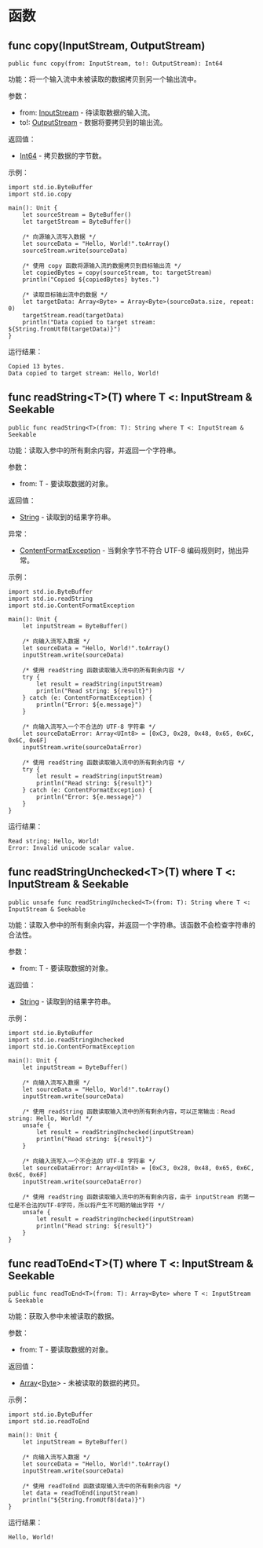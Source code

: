 # 函数

## func copy(InputStream, OutputStream)

```cangjie
public func copy(from: InputStream, to!: OutputStream): Int64
```

功能：将一个输入流中未被读取的数据拷贝到另一个输出流中。

参数：

- from: [InputStream](io_package_interfaces.md#interface-inputstream) - 待读取数据的输入流。
- to!: [OutputStream](io_package_interfaces.md#interface-outputstream) - 数据将要拷贝到的输出流。

返回值：

- [Int64](../../core/core_package_api/core_package_intrinsics.md#int64) - 拷贝数据的字节数。

示例：

<!-- verify -->
```cangjie
import std.io.ByteBuffer
import std.io.copy

main(): Unit {
    let sourceStream = ByteBuffer()
    let targetStream = ByteBuffer()

    /* 向源输入流写入数据 */
    let sourceData = "Hello, World!".toArray()
    sourceStream.write(sourceData)

    /* 使用 copy 函数将源输入流的数据拷贝到目标输出流 */
    let copiedBytes = copy(sourceStream, to: targetStream)
    println("Copied ${copiedBytes} bytes.")

    /* 读取目标输出流中的数据 */
    let targetData: Array<Byte> = Array<Byte>(sourceData.size, repeat: 0)
    targetStream.read(targetData)
    println("Data copied to target stream: ${String.fromUtf8(targetData)}")
}
```

运行结果：

```text
Copied 13 bytes.
Data copied to target stream: Hello, World!
```

## func readString\<T>(T) where T <: InputStream & Seekable

```cangjie
public func readString<T>(from: T): String where T <: InputStream & Seekable
```

功能：读取入参中的所有剩余内容，并返回一个字符串。

参数：

- from: T - 要读取数据的对象。

返回值：

- [String](../../core/core_package_api/core_package_structs.md#struct-string) - 读取到的结果字符串。

异常：

- [ContentFormatException](io_package_exceptions.md#class-contentformatexception) - 当剩余字节不符合 UTF-8 编码规则时，抛出异常。

示例：

<!-- verify -->
```cangjie
import std.io.ByteBuffer
import std.io.readString
import std.io.ContentFormatException

main(): Unit {
    let inputStream = ByteBuffer()

    /* 向输入流写入数据 */
    let sourceData = "Hello, World!".toArray()
    inputStream.write(sourceData)

    /* 使用 readString 函数读取输入流中的所有剩余内容 */
    try {
        let result = readString(inputStream)
        println("Read string: ${result}")
    } catch (e: ContentFormatException) {
        println("Error: ${e.message}")
    }

    /* 向输入流写入一个不合法的 UTF-8 字符串 */
    let sourceDataError: Array<UInt8> = [0xC3, 0x28, 0x48, 0x65, 0x6C, 0x6C, 0x6F]
    inputStream.write(sourceDataError)

    /* 使用 readString 函数读取输入流中的所有剩余内容 */
    try {
        let result = readString(inputStream)
        println("Read string: ${result}")
    } catch (e: ContentFormatException) {
        println("Error: ${e.message}")
    }
}
```

运行结果：

```text
Read string: Hello, World!
Error: Invalid unicode scalar value.
```

## func readStringUnchecked\<T>(T) where T <: InputStream & Seekable

```cangjie
public unsafe func readStringUnchecked<T>(from: T): String where T <: InputStream & Seekable
```

功能：读取入参中的所有剩余内容，并返回一个字符串。该函数不会检查字符串的合法性。

参数：

- from: T - 要读取数据的对象。

返回值：

- [String](../../core/core_package_api/core_package_structs.md#struct-string) - 读取到的结果字符串。

示例：

<!-- run -->
```cangjie
import std.io.ByteBuffer
import std.io.readStringUnchecked
import std.io.ContentFormatException

main(): Unit {
    let inputStream = ByteBuffer()

    /* 向输入流写入数据 */
    let sourceData = "Hello, World!".toArray()
    inputStream.write(sourceData)

    /* 使用 readString 函数读取输入流中的所有剩余内容，可以正常输出：Read string: Hello, World! */
    unsafe {
        let result = readStringUnchecked(inputStream)
        println("Read string: ${result}")
    }

    /* 向输入流写入一个不合法的 UTF-8 字符串 */
    let sourceDataError: Array<UInt8> = [0xC3, 0x28, 0x48, 0x65, 0x6C, 0x6C, 0x6F]
    inputStream.write(sourceDataError)

    /* 使用 readString 函数读取输入流中的所有剩余内容，由于 inputStream 的第一位是不合法的UTF-8字符，所以将产生不可期的输出字符 */
    unsafe {
        let result = readStringUnchecked(inputStream)
        println("Read string: ${result}")
    }
}
```

## func readToEnd\<T>(T) where T <: InputStream & Seekable

```cangjie
public func readToEnd<T>(from: T): Array<Byte> where T <: InputStream & Seekable
```

功能：获取入参中未被读取的数据。

参数：

- from: T - 要读取数据的对象。

返回值：

- [Array](../../core/core_package_api/core_package_structs.md#struct-arrayt)\<[Byte](../../core/core_package_api/core_package_types.md#type-byte)> - 未被读取的数据的拷贝。

示例：

<!-- verify -->
```cangjie
import std.io.ByteBuffer
import std.io.readToEnd

main(): Unit {
    let inputStream = ByteBuffer()

    /* 向输入流写入数据 */
    let sourceData = "Hello, World!".toArray()
    inputStream.write(sourceData)

    /* 使用 readToEnd 函数读取输入流中的所有剩余内容 */
    let data = readToEnd(inputStream)
    println("${String.fromUtf8(data)}")
}
```

运行结果：

```text
Hello, World!
```
